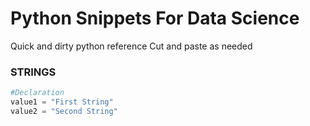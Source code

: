 # Python Snippets For Data Science
Quick and dirty python reference
Cut and paste as needed


### STRINGS
```python
#Declaration
value1 = "First String"
value2 = "Second String"
```